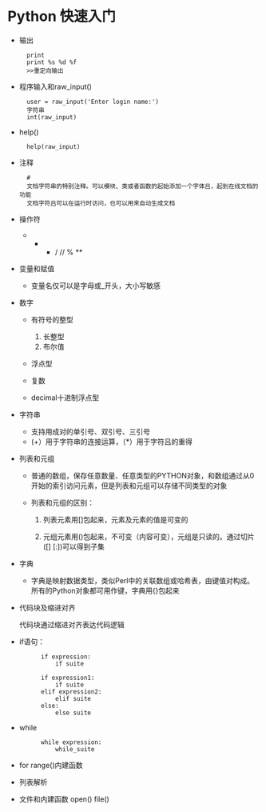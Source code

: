 # Python 快速入门

- 输出

        print
        print %s %d %f
        >>重定向输出

- 程序输入和raw_input()

        user = raw_input('Enter login name:')
        字符串
        int(raw_input)

- help()

        help(raw_input)

- 注释

        #
        文档字符串的特别注释。可以模块、类或者函数的起始添加一个字体吕，起到在线文档的功能
        文档字符吕可以在运行时访问，也可以用来自动生成文档

- 操作符

    + - * / // % **

- 变量和赋值

    + 变量名仅可以是字母或_开头，大小写敏感

- 数字

    + 有符号的整型

        1. 长整型
        2. 布尔值
    + 浮点型
    + 复数
    + decimal十进制浮点型

- 字符串

    + 支持用成对的单引号、双引号、三引号
    + (+）用于字符串的连接运算，（*）用于字符吕的重得

- 列表和元组

    + 普通的数组，保存任意数量、任意类型的PYTHON对象，和数组通过从0开始的索引访问元素，但是列表和元组可以存储不同类型的对象

    + 列表和元组的区别：

        1. 列表元素用[]包起来，元素及元素的值是可变的

        2. 元组元素用()包起来，不可变（内容可变），元组是只读的。通过切片 ([] [:])可以得到子集

- 字典

    + 字典是映射数据类型，类似Perl中的关联数组或哈希表，由键值对构成。所有的Python对象都可用作键，字典用{}包起来

- 代码块及缩进对齐

    代码块通过缩进对齐表达代码逻辑

- if语句：

            if expression:
                if suite

            if expression1:
                if suite
            elif expression2:
                elif suite
            else:
                else suite

- while

            while expression:
                while_suite

- for range()内建函数

- 列表解析

- 文件和内建函数 open() file()

